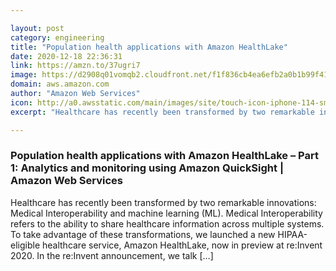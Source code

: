 ```yaml
---

layout: post
category: engineering
title: "Population health applications with Amazon HealthLake"
date: 2020-12-18 22:36:31
link: https://amzn.to/37ugri7
image: https://d2908q01vomqb2.cloudfront.net/f1f836cb4ea6efb2a0b1b99f41ad8b103eff4b59/2020/12/18/1-Architecture.jpg
domain: aws.amazon.com
author: "Amazon Web Services"
icon: http://a0.awsstatic.com/main/images/site/touch-icon-iphone-114-smile.png
excerpt: "Healthcare has recently been transformed by two remarkable innovations: Medical Interoperability and machine learning (ML). Medical Interoperability refers to the ability to share healthcare information across multiple systems. To take advantage of these transformations, we launched a new HIPAA-eligible healthcare service, Amazon HealthLake, now in preview at re:Invent 2020. In the re:Invent announcement, we talk […]"

---
```


### Population health applications with Amazon HealthLake – Part 1: Analytics and monitoring using Amazon QuickSight | Amazon Web Services

Healthcare has recently been transformed by two remarkable innovations: Medical Interoperability and machine learning (ML). Medical Interoperability refers to the ability to share healthcare information across multiple systems. To take advantage of these transformations, we launched a new HIPAA-eligible healthcare service, Amazon HealthLake, now in preview at re:Invent 2020. In the re:Invent announcement, we talk […]